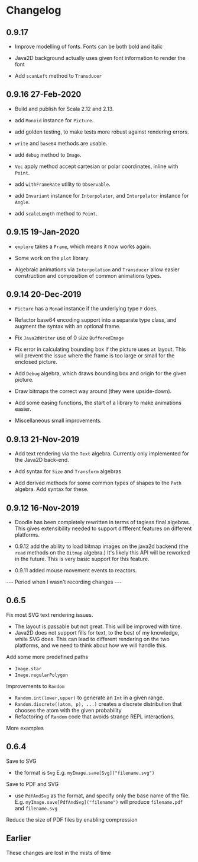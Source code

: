 # Changelog

## 0.9.17

- Improve modelling of fonts. Fonts can be both bold and italic

- Java2D background actually uses given font information to render the font

- Add `scanLeft` method to `Transducer`


## 0.9.16 27-Feb-2020

- Build and publish for Scala 2.12 and 2.13.

- add `Monoid` instance for `Picture`.

- add golden testing, to make tests more robust against rendering errors.

- `write` and `base64` methods are usable.

- add `debug` method to `Image`.

- `Vec` apply method accept cartesian or polar coordinates, inline with `Point`.

- add `withFrameRate` utility to `Observable`.

- add `Invariant` instance for `Interpolator`, and `Interpolator` instance for `Angle`.

- add `scaleLength` method to `Point`.


## 0.9.15 19-Jan-2020

- `explore` takes a `Frame`, which means it now works again.

- Some work on the `plot` library

- Algebraic animations via `Interpolation` and `Transducer` allow easier construction and composition of common animations types.


## 0.9.14 20-Dec-2019

- `Picture` has a `Monad` instance if the underlying type `F` does.

- Refactor base64 encoding support into a separate type class, and augment the syntax with an optional frame.

- Fix `Java2dWriter` use of 0 size `BufferedImage`

- Fix error in calculating bounding box if the picture uses `at` layout. This will prevent the issue where the frame is too large or small for the enclosed picture.

- Add `Debug` algebra, which draws bounding box and origin for the given picture.

- Draw bitmaps the correct way around (they were upside-down).

- Add some easing functions, the start of a library to make animations easier.

- Miscellaneous small improvements.


## 0.9.13 21-Nov-2019

- Add text rendering via the `Text` algebra. Currently only implemented for the Java2D back-end.

- Add syntax for `Size` and `Transform` algebras

- Add derived methods for some common types of shapes to the `Path` algebra. Add syntax for these.


## 0.9.12 16-Nov-2019

- Doodle has been completely rewritten in terms of tagless final algebras. This gives extensibility needed to support diffferent features on different platforms.

- 0.9.12 add the ability to load bitmap images on the java2d backend (the `read` methods on the `Bitmap` algebra.) It's likely this API will be reworked in the future. This is very basic support for this feature.

- 0.9.11 added mouse movement events to reactors.


--- Period when I wasn't recording changes ---


## 0.6.5

Fix most SVG text rendering issues. 
- The layout is passable but not great. This will be improved with time.
- Java2D does not support fills for text, to the best of my knowledge, while SVG does. This can lead to different rendering on the two platforms, and we need to think about how we will handle this.

Add some more predefined paths
- `Image.star`
- `Image.regularPolygon`

Improvements to `Random`
- `Random.int(lower,upper)` to generate an `Int` in a given range.
- `Random.discrete((atom, p), ...)` creates a discrete distribution that chooses the atom with the given probability
- Refactoring of `Random` code that avoids strange REPL interactions.

More examples


## 0.6.4

Save to SVG
- the format is `Svg`
  E.g. `myImage.save[Svg]("filename.svg")`

Save to PDF and SVG
- use `PdfAndSvg` as the format, and specify only the base name of the file.
  E.g. `myImage.save[PdfAndSvg]("filename")` will produce `filename.pdf` and `filename.svg`
  
Reduce the size of PDF files by enabling compression


## Earlier

These changes are lost in the mists of time
